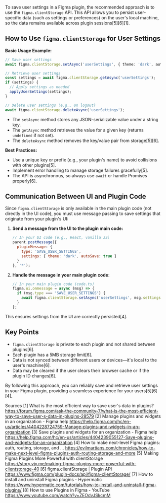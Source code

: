 To save user settings in a Figma plugin, the recommended approach is to use the `figma.clientStorage` API. This API allows you to persist user-specific data (such as settings or preferences) on the user's local machine, so the data remains available across plugin sessions[5][6][1].

## How to Use `figma.clientStorage` for User Settings

**Basic Usage Example:**

```typescript
// Save user settings
await figma.clientStorage.setAsync('userSettings', { theme: 'dark', autoSave: true });

// Retrieve user settings
const settings = await figma.clientStorage.getAsync('userSettings');
if (settings) {
  // Apply settings as needed
  applyUserSettings(settings);
}

// Delete user settings (e.g., on logout)
await figma.clientStorage.deleteAsync('userSettings');
```
- The `setAsync` method stores any JSON-serializable value under a string key.
- The `getAsync` method retrieves the value for a given key (returns `undefined` if not set).
- The `deleteAsync` method removes the key/value pair from storage[5][6].

**Best Practices:**
- Use a unique key or prefix (e.g., your plugin's name) to avoid collisions with other plugins[5].
- Implement error handling to manage storage failures gracefully[5].
- The API is asynchronous, so always use `await` or handle Promises properly[6].

## Communication Between UI and Plugin Code

Since `figma.clientStorage` is only available in the main plugin code (not directly in the UI code), you must use message passing to save settings that originate from your plugin's UI:

1. **Send a message from the UI to the plugin main code:**
   ```javascript
   // In your UI code (e.g., React, vanilla JS)
   parent.postMessage({
     pluginMessage: {
       type: 'SAVE_USER_SETTINGS',
       settings: { theme: 'dark', autoSave: true }
     }
   }, '*');
   ```

2. **Handle the message in your main plugin code:**
   ```typescript
   // In your main plugin code (code.ts)
   figma.ui.onmessage = async (msg) => {
     if (msg.type === 'SAVE_USER_SETTINGS') {
       await figma.clientStorage.setAsync('userSettings', msg.settings);
     }
   };
   ```
This ensures settings from the UI are correctly persisted[4].

## Key Points

- `figma.clientStorage` is private to each plugin and not shared between plugins[6].
- Each plugin has a 5MB storage limit[6].
- Data is not synced between different users or devices—it's local to the user's machine[6].
- Data may be cleared if the user clears their browser cache or if the plugin ID changes[6].

By following this approach, you can reliably save and retrieve user settings in your Figma plugin, providing a seamless experience for your users[5][6][4].

Sources
[1] What is the most efficient way to save user's data in plugins? https://forum.figma.com/ask-the-community-7/what-is-the-most-efficient-way-to-save-user-s-data-in-plugins-28579
[2] Manage plugins and widgets in an organization - Figma help https://help.figma.com/hc/en-us/articles/4404228724759-Manage-plugins-and-widgets-in-an-organization
[3] Save plugins and widgets for an organization - Figma help https://help.figma.com/hc/en-us/articles/4404239055127-Save-plugins-and-widgets-for-an-organization
[4] How to make next-level Figma plugins: auth, routing, storage, and ... https://evilmartians.com/chronicles/how-to-make-next-level-figma-plugins-auth-routing-storage-and-more
[5] Making Figma Plugins More Powerful with clientStorage https://story.vjy.me/making-figma-plugins-more-powerful-with-clientstorage-40
[6] figma.clientStorage | Plugin API https://www.figma.com/plugin-docs/api/figma-clientStorage/
[7] How to install and uninstall Figma plugins - Hypermatic https://www.hypermatic.com/tutorials/how-to-install-and-uninstall-figma-plugins/
[8] How to use Plugins in Figma - YouTube https://www.youtube.com/watch?v=ZEOdvJSkcmM
